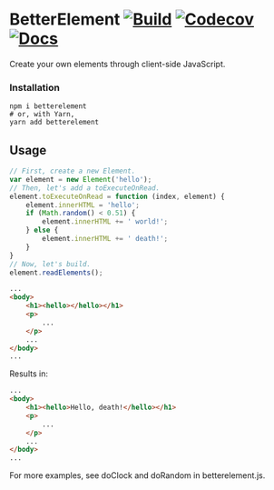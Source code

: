 # BetterElement [![Build](https://img.shields.io/travis/thatlittlegit/betterelement.svg)](https://travis-ci.org/thatlittlegit/betterelement) [![Codecov](https://img.shields.io/codecov/c/github/thatlittlegit/betterelement.svg)](https://codecov.io/gh/thatlittlegit/betterelement)[![Docs](http://inch-ci.org/github/thatlittlegit/betterelement.svg?branch=master)](http://inch-ci.org/github/thatlittlegit/betterelement)
Create your own elements through client-side JavaScript.

### Installation
```shell
npm i betterelement
# or, with Yarn,
yarn add betterelement
```
## Usage
```js
// First, create a new Element.
var element = new Element('hello');
// Then, let's add a toExecuteOnRead.
element.toExecuteOnRead = function (index, element) {
	element.innerHTML = 'hello';
	if (Math.random() < 0.51) {
		element.innerHTML += ' world!';
	} else {
		element.innerHTML += ' death!';
	}
}
// Now, let's build.
element.readElements();
```
```HTML
...
<body>
	<h1><hello></hello></h1>
	<p>
		...
	</p>
	...
</body>
...
```
Results in:
```html
...
<body>
	<h1><hello>Hello, death!</hello></h1>
	<p>
		...
	</p>
	...
</body>
...
```

For more examples, see doClock and doRandom in betterelement.js.
